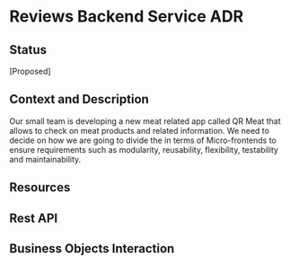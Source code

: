 # Reviews Backend Service ADR

## Status

[Proposed]

## Context and Description

Our small team is developing a new meat related app called QR Meat that allows to check on meat products and related information. We need to decide on how we are going to divide the in terms of Micro-frontends to ensure requirements such as modularity, reusability, flexibility, testability and maintainability.

## Resources

## Rest API

## Business Objects Interaction
